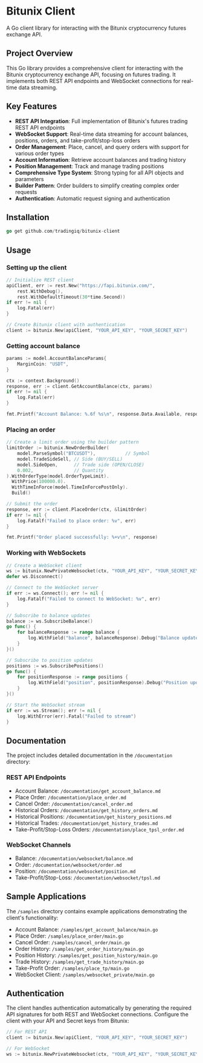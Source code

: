 # Bitunix Client

A Go client library for interacting with the Bitunix cryptocurrency futures exchange API.

## Project Overview

This Go library provides a comprehensive client for interacting with the Bitunix cryptocurrency exchange API, focusing on futures trading. It implements both REST API endpoints and WebSocket connections for real-time data streaming.

## Key Features

- **REST API Integration**: Full implementation of Bitunix's futures trading REST API endpoints
- **WebSocket Support**: Real-time data streaming for account balances, positions, orders, and take-profit/stop-loss orders
- **Order Management**: Place, cancel, and query orders with support for various order types
- **Account Information**: Retrieve account balances and trading history
- **Position Management**: Track and manage trading positions
- **Comprehensive Type System**: Strong typing for all API objects and parameters
- **Builder Pattern**: Order builders to simplify creating complex order requests
- **Authentication**: Automatic request signing and authentication

## Installation

```go
go get github.com/tradingiq/bitunix-client
```

## Usage

### Setting up the client

```go
// Initialize REST client
apiClient, err := rest.New("https://fapi.bitunix.com/", 
    rest.WithDebug(), 
    rest.WithDefaultTimeout(30*time.Second))
if err != nil {
    log.Fatal(err)
}

// Create Bitunix client with authentication
client := bitunix.New(apiClient, "YOUR_API_KEY", "YOUR_SECRET_KEY")
```

### Getting account balance

```go
params := model.AccountBalanceParams{
    MarginCoin: "USDT",
}

ctx := context.Background()
response, err := client.GetAccountBalance(ctx, params)
if err != nil {
    log.Fatal(err)
}

fmt.Printf("Account Balance: %.6f %s\n", response.Data.Available, response.Data.MarginCoin)
```

### Placing an order

```go
// Create a limit order using the builder pattern
limitOrder := bitunix.NewOrderBuilder(
    model.ParseSymbol("BTCUSDT"),           // Symbol
    model.TradeSideSell, // Side (BUY/SELL)
    model.SideOpen,      // Trade side (OPEN/CLOSE)
    0.002,               // Quantity
).WithOrderType(model.OrderTypeLimit).
  WithPrice(100000.0).
  WithTimeInForce(model.TimeInForcePostOnly).
  Build()

// Submit the order
response, err := client.PlaceOrder(ctx, &limitOrder)
if err != nil {
    log.Fatalf("Failed to place order: %v", err)
}

fmt.Printf("Order placed successfully: %+v\n", response)
```

### Working with WebSockets

```go
// Create a WebSocket client
ws := bitunix.NewPrivateWebsocket(ctx, "YOUR_API_KEY", "YOUR_SECRET_KEY")
defer ws.Disconnect()

// Connect to the WebSocket server
if err := ws.Connect(); err != nil {
    log.Fatalf("Failed to connect to WebSocket: %v", err)
}

// Subscribe to balance updates
balance := ws.SubscribeBalance()
go func() {
    for balanceResponse := range balance {
        log.WithField("balance", balanceResponse).Debug("Balance update")
    }
}()

// Subscribe to position updates
positions := ws.SubscribePositions()
go func() {
    for positionResponse := range positions {
        log.WithField("position", positionResponse).Debug("Position update")
    }
}()

// Start the WebSocket stream
if err := ws.Stream(); err != nil {
    log.WithError(err).Fatal("Failed to stream")
}
```

## Documentation

The project includes detailed documentation in the `/documentation` directory:

### REST API Endpoints
- Account Balance: `/documentation/get_account_balance.md`
- Place Order: `/documentation/place_order.md`
- Cancel Order: `/documentation/cancel_order.md`
- Historical Orders: `/documentation/get_history_orders.md`
- Historical Positions: `/documentation/get_history_positions.md`
- Historical Trades: `/documentation/get_history_trades.md`
- Take-Profit/Stop-Loss Orders: `/documentation/place_tpsl_order.md`

### WebSocket Channels
- Balance: `/documentation/websocket/balance.md`
- Order: `/documentation/websocket/order.md`
- Position: `/documentation/websocket/position.md`
- Take-Profit/Stop-Loss: `/documentation/websocket/tpsl.md`

## Sample Applications

The `/samples` directory contains example applications demonstrating the client's functionality:

- Account Balance: `/samples/get_account_balance/main.go`
- Place Order: `/samples/place_order/main.go`
- Cancel Order: `/samples/cancel_order/main.go`
- Order History: `/samples/get_order_history/main.go`
- Position History: `/samples/get_position_history/main.go`
- Trade History: `/samples/get_trade_history/main.go`
- Take-Profit Order: `/samples/place_tp/main.go`
- WebSocket Client: `/samples/websocket_private/main.go`

## Authentication

The client handles authentication automatically by generating the required API signatures for both REST and WebSocket connections. Configure the client with your API and Secret keys from Bitunix:

```go
// For REST API
client := bitunix.New(apiClient, "YOUR_API_KEY", "YOUR_SECRET_KEY")

// For WebSocket
ws := bitunix.NewPrivateWebsocket(ctx, "YOUR_API_KEY", "YOUR_SECRET_KEY")
```